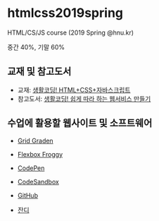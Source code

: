 # htmlcss2019spring
HTML/CS/JS course (2019 Spring @hnu.kr)

중간 40%, 기말 60%

## 교재 및 참고도서
 * 교재: [생활코딩! HTML+CSS+자바스크립트](http://wikibook.co.kr/html-css-js/)
 * 참고도서: [생활코딩! 쉽게 따라 하는 웹서비스 만들기](http://wikibook.co.kr/coding-everybody/)

## 수업에 활용할 웹사이트 및 소프트웨어

 * [Grid Graden](https://cssgridgarden.com/)

 * [Flexbox Froggy](https://flexboxfroggy.com/)

 * [CodePen](https://codepen.io/)

 * [CodeSandbox](https://codesandbox.io/)

 * [GitHub](https://github.com/)
 
 * [잔디](https://jandi.com/)
